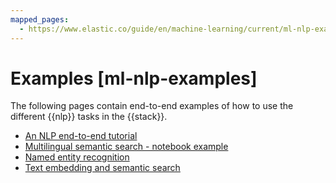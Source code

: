 ```yaml
---
mapped_pages:
  - https://www.elastic.co/guide/en/machine-learning/current/ml-nlp-examples.html
---
```


# Examples [ml-nlp-examples]

The following pages contain end-to-end examples of how to use the different {{nlp}} tasks in the {{stack}}.

* [An NLP end-to-end tutorial](nlp-end-to-end-tutorial.md)
* [Multilingual semantic search - notebook example](https://colab.research.google.com/github/elastic/elasticsearch-labs/blob/main/notebooks/search/04-multilingual.ipynb)
* [Named entity recognition](ml-nlp-ner-example.md)
* [Text embedding and semantic search](ml-nlp-text-emb-vector-search-example.md)
